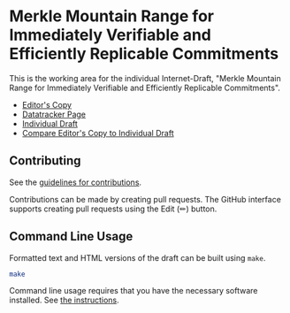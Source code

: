 # Merkle Mountain Range for Immediately Verifiable and Efficiently Replicable Commitments

This is the working area for the individual Internet-Draft, "Merkle Mountain Range for Immediately Verifiable and Efficiently Replicable Commitments".

* [Editor's Copy](https://robinbryce.github.io/draft-bryce-cose-merkle-mountain-range-proofs/#go.draft-bryce-cose-merkle-mountain-range-proofs.html)
* [Datatracker Page](https://datatracker.ietf.org/doc/draft-bryce-cose-merkle-mountain-range-proofs)
* [Individual Draft](https://datatracker.ietf.org/doc/html/draft-bryce-cose-merkle-mountain-range-proofs)
* [Compare Editor's Copy to Individual Draft](https://datatrails.github.io/draft-bryce-cose-merkle-mountain-range-proofs/#go.draft-bryce-cose-merkle-mountain-range-proofs.diff)

## Contributing

See the
[guidelines for contributions](https://github.com/datatrails/draft-bryce-cose-merkle-mountain-range-proofs/blob/main/CONTRIBUTING.md).

Contributions can be made by creating pull requests.
The GitHub interface supports creating pull requests using the Edit (✏) button.

## Command Line Usage

Formatted text and HTML versions of the draft can be built using `make`.

```sh
make
```

Command line usage requires that you have the necessary software installed.  See
[the instructions](https://github.com/martinthomson/i-d-template/blob/main/doc/SETUP.md).
